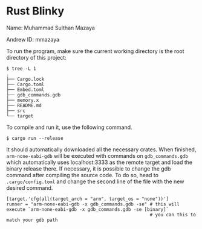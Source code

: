 # Rust Blinky

Name: Muhammad Sulthan Mazaya

Andrew ID: mmazaya

To run the program, make sure the current working directory is the root directory of this project:

```
$ tree -L 1
.
├── Cargo.lock
├── Cargo.toml
├── Embed.toml
├── gdb_commands.gdb
├── memory.x
├── README.md
├── src
└── target
```

To compile and run it, use the following command.

```
$ cargo run --release
```

It should automatically downloaded all the necessary crates. When finished, `arm-none-eabi-gdb` will be executed with commands on `gdb_commands.gdb` which automatically uses localhost:3333 as the remote target and load the binary release there. If necessary, it is possible to change the gdb command after compiling the source code. To do so, head to `.cargo/config.toml` and change the second line of the file with the new desired command.

```
[target.'cfg(all(target_arch = "arm", target_os = "none"))']
runner = "arm-none-eabi-gdb -x gdb_commands.gdb -se" # this will execute `arm-none-eabi-gdb -x gdb_commands.gdb -se [binary]`
                                                     # you can this to match your gdb path 
```
